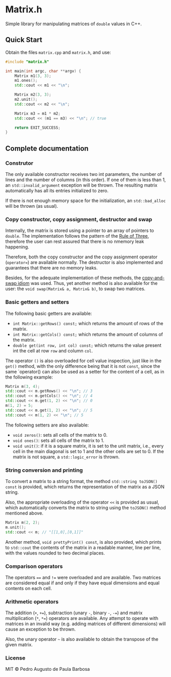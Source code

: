 # Matrix.h

Simple library for manipulating matrices of `double` values in C++.

## Quick Start

Obtain the files `matrix.cpp` and `matrix.h`, and use:

```c++
#include "matrix.h"

int main(int argc, char **argv) {
    Matrix m1(3, 3);
    m1.ones();
    std::cout << m1 << "\n";

    Matrix m2(3, 3);
    m2.unit();
    std::cout << m2 << "\n";

    Matrix m3 = m1 * m2;
    std::cout << (m1 == m3) << "\n"; // true

    return EXIT_SUCCESS;
}
```

## Complete documentation

### Construtor

The only available constructor receives two int parameters, the number of lines and the number of columns (in this order). If one of them is less than 1, an `std::invalid_argument` exception will be thrown. The resulting matrix automatically has all its entries initialized to zero.

If there is not enough memory space for the initialization, an `std::bad_alloc` will be thrown (as usual).

### Copy constructor, copy assignment, destructor and swap

Internally, the matrix is stored using a pointer to an array of pointers to `double`. The implementation follows the pattern of the [Rule of Three](https://en.wikipedia.org/wiki/Rule_of_three_(C%2B%2B_programming)), therefore the user can rest assured that there is no nmemory leak happening.

Therefore, both the copy constructor and the copy assignment operator (`operator=`) are available normally. The destructor is also implemented and guarantees that there are no memory leaks.

Besides, for the adequate implementation of these methods, the [copy-and-swap idiom](https://stackoverflow.com/questions/3279543) was used. Thus, yet another method is also available for the user: the `void swap(Matrix& a, Matrix& b)`, to swap two matrices.

### Basic getters and setters

The following basic getters are available:

* `int Matrix::getRows() const;` which returns the amount of rows of the matrix.
* `int Matrix::getCols() const;` which returns the amount of columns of the matrix.
* `double get(int row, int col) const;` which returns the value present int the cell at row `row` and column `col`.

The operator `()` is also overloaded for cell value inspection, just like in the `get()` method, with the only difference being that it is not `const`, since the same `operator() can also be used as a setter for the content of a cell, as in the following example:

```c++
Matrix m(3, 4);
std::cout << m.getRows() << "\n"; // 3
std::cout << m.getCols() << "\n"; // 4
std::cout << m.get(1, 2) << "\n"; // 0
m(1, 2) = 5;
std::cout << m.get(1, 2) << "\n"; // 5
std::cout << m(1, 2) << "\n"; // 5
```

The following setters are also available:

* `void zeros()`: sets all cells of the matrix to 0.
* `void ones()`: sets all cells of the matrix to 1.
* `void unit()`: if it is a square matrix, it is set to the unit matrix, i.e., every cell in the main diagonal is set to 1 and the other cells are set to 0. If the matrix is not square, a `std::logic_error` is thrown.

### String conversion and printing

To convert a matrix to a string format, the method `std::string toJSON() const` is provided, which returns the representation of the matrix as a JSON string.

Also, the appropriate overloading of the operator `<<` is provided as usual, which automatically converts the matrix to string using the `toJSON()` method mentioned above.

```c++
Matrix m(2, 2);
m.unit();
std::cout << m; // "[[1,0],[0,1]]"
```

Another method, `void prettyPrint() const`, is also provided, which prints to `std::cout` the contents of the matrix in a readable manner, line per line, with the values rounded to two decimal places.

### Comparison operators

The operators `==` and `!=` were overloaded and are available. Two matrices are considered equal if and only if they have equal dimensions and equal contents on each cell.

### Arithmetic operators

The addition (`+`, `+=`), subtraction (unary `-`, binary `-`, `-=`) and matrix multiplication (`*`, `*=`) operators are available. Any attempt to operate with matrices in an invalid way (e.g. adding matrices of different dimensions) will cause an exception to be thrown.

Also, the unary operator `~` is also available to obtain the transpose of the given matrix.

### License

MIT © Pedro Augusto de Paula Barbosa